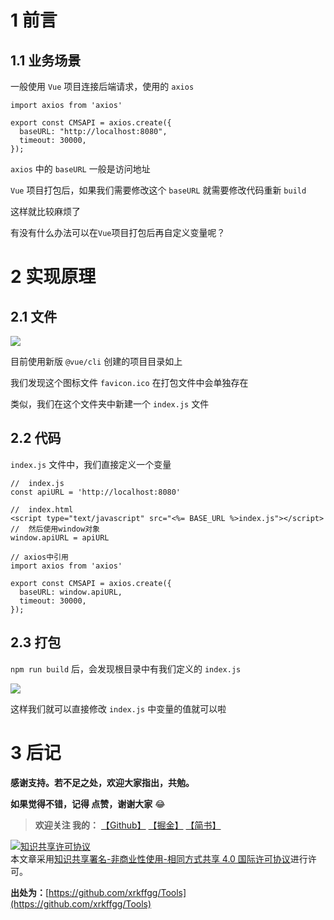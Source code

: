 # 1 前言
## 1.1 业务场景
一般使用 `Vue` 项目连接后端请求，使用的 `axios` 
```
import axios from 'axios'

export const CMSAPI = axios.create({
  baseURL: "http://localhost:8080",
  timeout: 30000,
});
```

`axios` 中的 `baseURL` 一般是访问地址

`Vue` 项目打包后，如果我们需要修改这个 `baseURL` 就需要修改代码重新 `build`

这样就比较麻烦了

有没有什么办法可以在`Vue`项目打包后再自定义变量呢？

# 2 实现原理
## 2.1 文件

![](https://user-gold-cdn.xitu.io/2019/5/10/16aa0b9e0e3d94ca?w=240&h=88&f=jpeg&s=11110)

目前使用新版 `@vue/cli` 创建的项目目录如上

我们发现这个图标文件 `favicon.ico` 在打包文件中会单独存在

类似，我们在这个文件夹中新建一个 `index.js` 文件

## 2.2 代码
`index.js` 文件中，我们直接定义一个变量
```
//  index.js
const apiURL = 'http://localhost:8080'
```
```
//  index.html
<script type="text/javascript" src="<%= BASE_URL %>index.js"></script>
//  然后使用window对象
window.apiURL = apiURL
```

```
// axios中引用
import axios from 'axios'

export const CMSAPI = axios.create({
  baseURL: window.apiURL,
  timeout: 30000,
});
```
## 2.3 打包
`npm run build` 后，会发现根目录中有我们定义的 `index.js`

![](https://user-gold-cdn.xitu.io/2019/5/10/16aa0c3f34c162cb?w=219&h=136&f=jpeg&s=11108)

这样我们就可以直接修改 `index.js` 中变量的值就可以啦

# 3 后记

**感谢支持。若不足之处，欢迎大家指出，共勉。**

**如果觉得不错，记得 点赞，谢谢大家** 😂 

> **欢迎关注 我的：** [【Github】](https://github.com/xrkffgg/Tools) [【掘金】](https://juejin.im/user/59c369496fb9a00a4843a3e2/posts) [【简书】](https://www.jianshu.com/u/4ca4daac5890)

<a rel="license" href="http://creativecommons.org/licenses/by-nc-sa/4.0/"><img alt="知识共享许可协议" style="border-width:0" src="https://user-gold-cdn.xitu.io/2019/4/23/16a4837df5394a7c?w=88&h=31&f=png&s=1888" /></a><br />本文章采用<a rel="license" href="http://creativecommons.org/licenses/by-nc-sa/4.0/">知识共享署名-非商业性使用-相同方式共享 4.0 国际许可协议</a>进行许可。

**出处为：**[https://github.com/xrkffgg/Tools](https://github.com/xrkffgg/Tools)